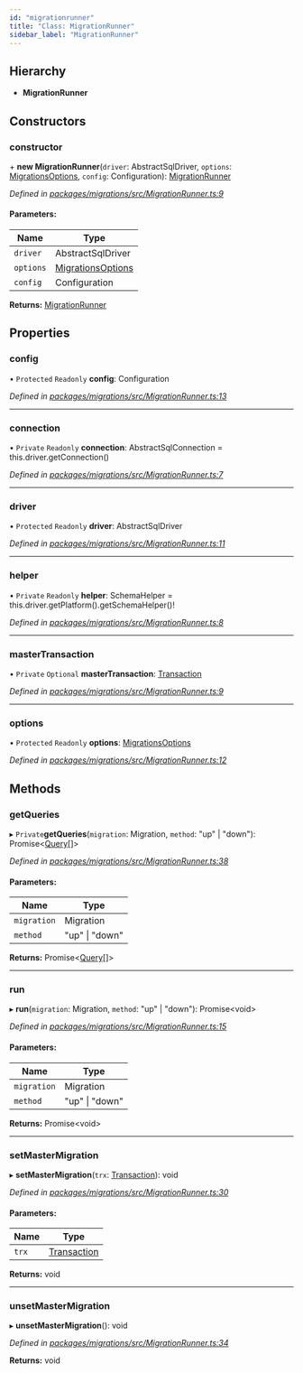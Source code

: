 ```yaml
---
id: "migrationrunner"
title: "Class: MigrationRunner"
sidebar_label: "MigrationRunner"
---
```


## Hierarchy

* **MigrationRunner**

## Constructors

### constructor

\+ **new MigrationRunner**(`driver`: AbstractSqlDriver, `options`: [MigrationsOptions](../index.md#migrationsoptions), `config`: Configuration): [MigrationRunner](migrationrunner.md)

*Defined in [packages/migrations/src/MigrationRunner.ts:9](https://github.com/mikro-orm/mikro-orm/blob/c7aaca40d/packages/migrations/src/MigrationRunner.ts#L9)*

#### Parameters:

Name | Type |
------ | ------ |
`driver` | AbstractSqlDriver |
`options` | [MigrationsOptions](../index.md#migrationsoptions) |
`config` | Configuration |

**Returns:** [MigrationRunner](migrationrunner.md)

## Properties

### config

• `Protected` `Readonly` **config**: Configuration

*Defined in [packages/migrations/src/MigrationRunner.ts:13](https://github.com/mikro-orm/mikro-orm/blob/c7aaca40d/packages/migrations/src/MigrationRunner.ts#L13)*

___

### connection

• `Private` `Readonly` **connection**: AbstractSqlConnection = this.driver.getConnection()

*Defined in [packages/migrations/src/MigrationRunner.ts:7](https://github.com/mikro-orm/mikro-orm/blob/c7aaca40d/packages/migrations/src/MigrationRunner.ts#L7)*

___

### driver

• `Protected` `Readonly` **driver**: AbstractSqlDriver

*Defined in [packages/migrations/src/MigrationRunner.ts:11](https://github.com/mikro-orm/mikro-orm/blob/c7aaca40d/packages/migrations/src/MigrationRunner.ts#L11)*

___

### helper

• `Private` `Readonly` **helper**: SchemaHelper = this.driver.getPlatform().getSchemaHelper()!

*Defined in [packages/migrations/src/MigrationRunner.ts:8](https://github.com/mikro-orm/mikro-orm/blob/c7aaca40d/packages/migrations/src/MigrationRunner.ts#L8)*

___

### masterTransaction

• `Private` `Optional` **masterTransaction**: [Transaction](../index.md#transaction)

*Defined in [packages/migrations/src/MigrationRunner.ts:9](https://github.com/mikro-orm/mikro-orm/blob/c7aaca40d/packages/migrations/src/MigrationRunner.ts#L9)*

___

### options

• `Protected` `Readonly` **options**: [MigrationsOptions](../index.md#migrationsoptions)

*Defined in [packages/migrations/src/MigrationRunner.ts:12](https://github.com/mikro-orm/mikro-orm/blob/c7aaca40d/packages/migrations/src/MigrationRunner.ts#L12)*

## Methods

### getQueries

▸ `Private`**getQueries**(`migration`: Migration, `method`: &#34;up&#34; \| &#34;down&#34;): Promise&#60;[Query](../index.md#query)[]>

*Defined in [packages/migrations/src/MigrationRunner.ts:38](https://github.com/mikro-orm/mikro-orm/blob/c7aaca40d/packages/migrations/src/MigrationRunner.ts#L38)*

#### Parameters:

Name | Type |
------ | ------ |
`migration` | Migration |
`method` | &#34;up&#34; \| &#34;down&#34; |

**Returns:** Promise&#60;[Query](../index.md#query)[]>

___

### run

▸ **run**(`migration`: Migration, `method`: &#34;up&#34; \| &#34;down&#34;): Promise&#60;void>

*Defined in [packages/migrations/src/MigrationRunner.ts:15](https://github.com/mikro-orm/mikro-orm/blob/c7aaca40d/packages/migrations/src/MigrationRunner.ts#L15)*

#### Parameters:

Name | Type |
------ | ------ |
`migration` | Migration |
`method` | &#34;up&#34; \| &#34;down&#34; |

**Returns:** Promise&#60;void>

___

### setMasterMigration

▸ **setMasterMigration**(`trx`: [Transaction](../index.md#transaction)): void

*Defined in [packages/migrations/src/MigrationRunner.ts:30](https://github.com/mikro-orm/mikro-orm/blob/c7aaca40d/packages/migrations/src/MigrationRunner.ts#L30)*

#### Parameters:

Name | Type |
------ | ------ |
`trx` | [Transaction](../index.md#transaction) |

**Returns:** void

___

### unsetMasterMigration

▸ **unsetMasterMigration**(): void

*Defined in [packages/migrations/src/MigrationRunner.ts:34](https://github.com/mikro-orm/mikro-orm/blob/c7aaca40d/packages/migrations/src/MigrationRunner.ts#L34)*

**Returns:** void

